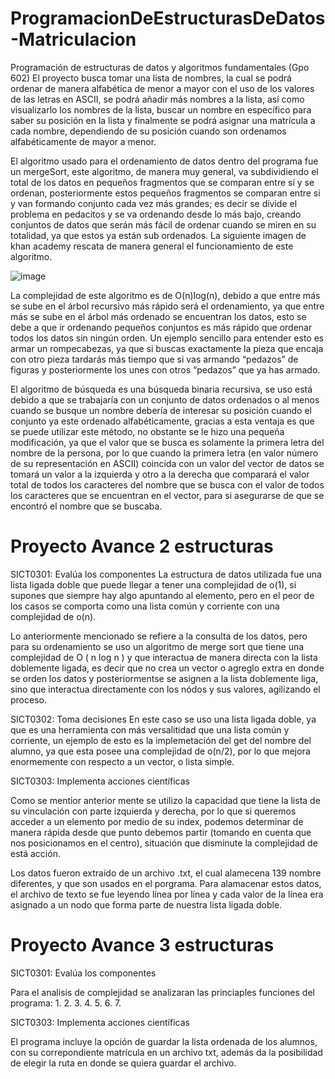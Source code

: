 # ProgramacionDeEstructurasDeDatos-Matriculacion
Programación de estructuras de datos y algoritmos fundamentales (Gpo 602)
El proyecto busca tomar una lista de nombres, la cual se podrá ordenar de manera alfabética de menor a mayor con el uso de los valores de las letras en ASCII, se podrá añadir más nombres a la lista, así como visualizarlo los nombres de la lista, buscar un nombre en específico para saber su posición en la lista y finalmente se podrá asignar una matrícula a cada nombre, dependiendo de su posición cuando son ordenamos alfabéticamente de mayor a menor.


El algoritmo usado para el ordenamiento de datos dentro del programa fue un mergeSort, este algoritmo, de manera muy general, va subdividiendo el total de los datos en pequeños fragmentos que se comparan entre sí y se ordenan, posteriormente estos pequeños fragmentos se comparan entre si y van formando conjunto cada vez más grandes; es decir se divide el problema en pedacitos y se va ordenando desde lo más bajo, creando conjuntos de datos que serán más fácil de ordenar cuando se miren en su totalidad, ya que estos ya están sub ordenados. La siguiente imagen de khan academy rescata de manera general el funcionamiento de este algoritmo.

![image](https://github.com/KevinJMLeyva/ProgramacionDeEstructurasDeDatos-Matriculacion/assets/145345829/2ead7044-438c-4fa9-bde0-595dd17e317b)

La complejidad de este algoritmo es de O(n)log(n), debido a que entre más se sube en el árbol recursivo más rápido será el ordenamiento, ya que entre más se sube en el árbol más ordenado se encuentran los datos, esto se debe a que ir ordenando pequeños conjuntos es más rápido que ordenar todos los datos sin ningún orden. Un ejemplo sencillo para entender esto es armar un rompecabezas, ya que si buscas exactamente la pieza que encaja con otro pieza tardarás más tiempo que si vas armando “pedazos” de figuras y posteriormente los unes con otros “pedazos” que ya has armado. 


El algoritmo de búsqueda es una búsqueda binaria recursiva, se uso está debido a que se trabajaría con un conjunto de datos ordenados o al menos cuando se busque un nombre debería de interesar su posición cuando el conjunto ya este ordenado alfabéticamente, gracias a esta ventaja es que se puede utilizar este método, no obstante se le hizo una pequeña modificación, ya que el valor que se busca es solamente la primera letra del nombre  de la persona, por lo que cuando la primera letra (en valor número de su representación en ASCII) coincida con un valor del vector de datos se tomará un valor a la izquierda y otro a la derecha que comparará el valor total de todos los caracteres del nombre que se busca con el valor de todos los caracteres que se encuentran en el vector, para si asegurarse de que se encontró el nombre que se buscaba. 

# Proyecto Avance 2 estructuras
SICT0301: Evalúa los componentes
La estructura de datos utilizada fue una lista ligada doble que puede llegar a tener una complejidad de o(1), si supones que siempre hay algo apuntando al elemento, pero en el peor de los casos se comporta como una lista común y corriente con una complejidad de o(n).

Lo anteriormente mencionado se refiere a la consulta de los datos, pero para su ordenamiento se uso un algoritmo de merge sort que tiene una complejidad de O ( n log n ) y que interactua de manera directa con la lista doblemente ligada, es decir que no crea un vector o agreglo extra en donde se orden los datos y posteriormentse se asignen a la lista doblemente liga, sino que interactua directamente con los nódos y sus valores, agilizando el proceso.

SICT0302: Toma decisiones
En este caso se uso una lista ligada doble, ya que es una herramienta con más versalitidad que una lista común y corriente, un ejemplo de esto es la implemetación del get del nombre del alumno, ya que esta posee una complejidad de o(n/2), por lo que mejora enormemente con respecto a un vector, o lista simple.

SICT0303: Implementa acciones científicas

Como se mentior anterior mente se utilizo la capacidad que tiene la lista de su vinculación con parte izquierda y derecha, por lo que si queremos acceder a un elemento por medio de su index, podemos determinar de manera rápida desde que punto debemos partir (tomando en cuenta que nos posicionamos en el centro), situación que disminute la complejidad de está acción.

Los datos fueron extraído de un archivo .txt, el cual alamecena 139 nombre diferentes, y que son usados en el porgrama. Para alamacenar estos datos, el archivo de texto se fue leyendo línea por línea y cada valor de la línea era asignado a un nodo que forma parte de nuestra lista ligada doble.

# Proyecto Avance 3 estructuras

SICT0301: Evalúa los componentes

Para el analisis de complejidad se analizaran las princiaples funciones del programa:
1.
2.
3.
4.
5.
6.
7.



SICT0303: Implementa acciones científicas

El programa incluye la opción de guardar la lista ordenada de los alumnos, con su correpondiente matrícula en un archivo txt, además da la posibilidad de elegir la ruta en donde se quiera guardar el archivo.
